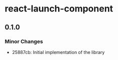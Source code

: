 # react-launch-component

## 0.1.0

### Minor Changes

- 25887cb: Initial implementation of the library
